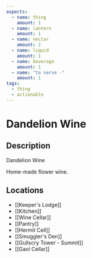 ```yaml
---
aspects:
  - name: thing
    amount: 1
  - name: lantern
    amount: 1
  - name: nectar
    amount: 2
  - name: liquid
    amount: 1
  - name: beverage
    amount: 1
  - name: "to serve -"
    amount: 1
tags:
  - thing
  - actionable
---
```


# Dandelion Wine

## Description
Dandelion Wine

Home-made flower wine.
## Locations
- [[Keeper's Lodge]]
- [[Kitchen]]
- [[Wine Cellar]]
- [[Pantry]]
- [[Hermit Cell]]
- [[Smuggler's Den]]
- [[Gullscry Tower - Summit]]
- [[Gaol Cellar]]
